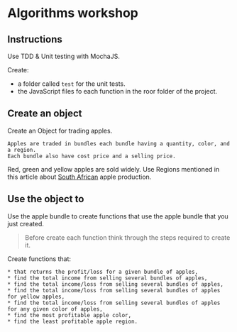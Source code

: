 # Algorithms workshop

## Instructions

Use TDD & Unit testing with MochaJS.

Create:
* a folder called `test` for the unit tests.
* the JavaScript files fo each function in the roor folder of the project.

## Create an object

Create an Object for trading apples. 

```
Apples are traded in bundles each bundle having a quantity, color, and a region.
Each bundle also have cost price and a selling price.
```

Red, green and yellow apples are sold widely.
Use Regions mentioned in this article about [South African](https://southafrica.co.za/apple-production.html) apple production.

## Use the object to

Use the apple bundle to create functions that use the apple bundle that you just created.

> Before create each function think through the steps required to create it.

Create functions that:

 	* that returns the profit/loss for a given bundle of apples,
	* find the total income from selling several bundles of apples,
	* find the total income/loss from selling several bundles of apples,
	* find the total income/loss from selling several bundles of apples for yellow apples,
	* find the total income/loss from selling several bundles of apples for any given color of apples,
	* find the most profitable apple color,
	* find the least profitable apple region.









